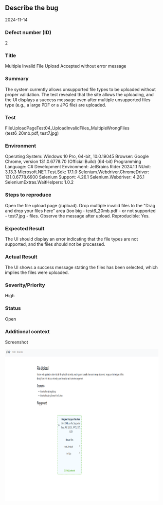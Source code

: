 ## Describe the bug
2024-11-14
### Defect number (ID)
2
### Title
Multiple Invalid File Upload Accepted without error message
### Summary
The system currently allows unsupported file types to be uploaded without proper validation. The test revealed that the site allows the uploading, and the UI displays a success message even after multiple unsupported files type (e.g., a large PDF or a JPG file) are uploaded.
### Test
FileUploadPageTest04_UploadInvalidFiles_MultipleWrongFiles (test6_20mb.pdf, test7.jpg)
### Environment
Operating System: Windows 10 Pro, 64-bit, 10.0.19045
Browser: Google Chrome, version 131.0.6778.70 (Official Build) (64-bit)
Programming Language: C#
Development Environment: JetBrains Rider 2024.1.1
NUnit: 3.13.3
Microsoft.NET.Test.Sdk: 17.1.0
Selenium.Webdriver.ChromeDriver: 131.0.6778.6900
Selenium Support: 4.26.1
Selenium.Webdriver: 4.26.1
SeleniumExtras.WaitHelpers: 1.0.2

### Steps to reproduce
Open the file upload page (/upload).
Drop multiple invalid files to the "Drag and drop your files here" area (too big - test6_20mb.pdf - or not supported - test7.jpg - files.
Observe the message after upload.
Reproducible: Yes.
### Expected Result
The UI should display an error indicating that the file types are not supported, and the files should not be processed.
### Actual Result
The UI shows a success message stating the files has been selected, which implies the files were uploaded.
### Severity/Priority
High
### Status
Open
### Additional context
Screenshot

<div align="center">
  <a>
    <img src="./bugreport2.PNG" alt="bugreport2" width="1100" height="500">
  </a>
</div>


